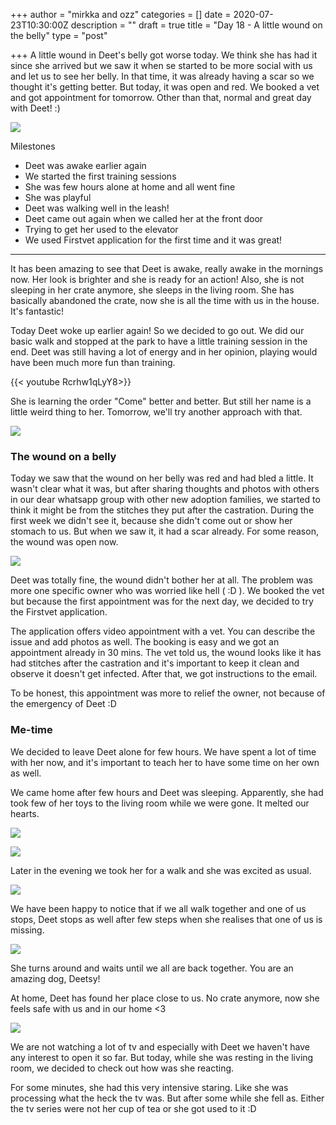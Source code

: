+++
author = "mirkka and ozz"
categories = []
date = 2020-07-23T10:30:00Z
description = ""
draft = true
title = "Day 18 - A little wound on the belly"
type = "post"

+++
A little wound in Deet's belly got worse today. We think she has had it since she arrived but we saw it when se started to be more social with us and let us to see her belly. In that time, it was already having a scar so we thought it's getting better. But today, it was open and red. We booked a vet and got appointment for tomorrow. Other than that, normal and great day with Deet! :)

![](/images/20200722_151309.jpg)

Milestones

* Deet was awake earlier again
* We started the first training sessions
* She was few hours alone at home and all went fine
* She was playful
* Deet was walking well in the leash!
* Deet came out again when we called her at the front door
* Trying to get her used to the elevator
* We used Firstvet application for the first time and it was great!

***

It has been amazing to see that Deet is awake, really awake in the mornings now. Her look is brighter and she is ready for an action! Also, she is not sleeping in her crate anymore, she sleeps in the living room. She has basically abandoned the crate, now she is all the time with us in the house. It's fantastic!

Today Deet woke up earlier again! So we decided to go out. We did our basic walk and stopped at the park to have a little training session in the end. Deet was still having a lot of energy and in her opinion, playing would have been much more fun than training.

{{< youtube Rcrhw1qLyY8>}}

She is learning the order "Come" better and better. But still her name is a little weird thing to her. Tomorrow, we'll try another approach with that.

![](/images/20200722_131020.jpg)

### The wound on a belly

Today we saw that the wound on her belly was red and had bled a little. It wasn't clear what it was, but after sharing thoughts and photos with others in our dear whatsapp group with other new adoption families, we started to think it might be from the stitches they put after the castration. During the first week we didn't see it, because she didn't come out or show her stomach to us. But when we saw it, it had a scar already. For some reason, the wound was open now.

![](/images/20200722_141545.jpg)

Deet was totally fine, the wound didn't bother her at all. The problem was more one specific owner who was worried like hell ( :D ). We booked the vet but because the first appointment was for the next day, we decided to try the Firstvet application.

The application offers video appointment with a vet. You can describe the issue and add photos as well. The booking is easy and we got an appointment already in 30 mins. The vet told us, the wound looks like it has had stitches after the castration and it's important to keep it clean and observe it doesn't get infected. After that, we got instructions to the email.

To be honest, this appointment was more to relief the owner, not because of the emergency of Deet :D

### Me-time

We decided to leave Deet alone for few hours. We have spent a lot of time with her now, and it's important to teach her to have some time on her own as well.

We came home after few hours and Deet was sleeping. Apparently, she had took few of her toys to the living room while we were gone. It melted our hearts.

![](/images/20200722_191424.jpg)

![](/images/20200722_191434.jpg)

Later in the evening we took her for a walk and she was excited as usual.

![](/images/20200722_203029.jpg)

We have been happy to notice that if we all walk together and one of us stops, Deet stops as well after few steps when she realises that one of us is missing.

![](/images/20200722_203026.jpg)

She turns around and waits until we all are back together. You are an amazing dog, Deetsy!

At home, Deet has found her place close to us. No crate anymore, now she feels safe with us and in our home <3

![](/images/20200722_225314.jpg)

We are not watching a lot of tv and especially with Deet we haven't have any interest to open it so far. But today, while she was resting in the living room, we decided to check out how was she reacting. 

For some minutes, she had this very intensive staring. Like she was processing what the heck the tv was. But after some while she fell as. Either the tv series were not her cup of tea or she got used to it :D